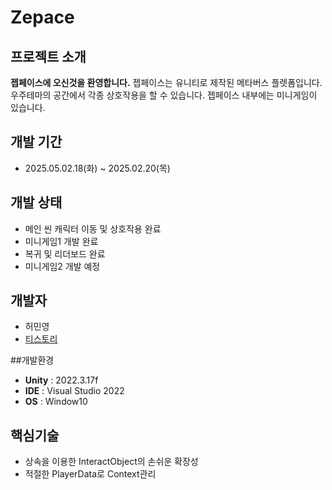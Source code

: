 # Zepace
## 프로젝트 소개 
**젭페이스에 오신것을 환영합니다.**
젭페이스는 유니티로 제작된 메타버스 플렛폼입니다.
우주테마의 공간에서 각종 상호작용을 할 수 있습니다.
젭페이스 내부에는 미니게임이 있습니다.


## 개발 기간 
- 2025.05.02.18(화) ~ 2025.02.20(목)

## 개발 상태
- 메인 씬 캐릭터 이동 및 상호작용 완료
- 미니게임1 개발 완료
- 복귀 및 리더보드 완료
- 미니게임2 개발 예정

## 개발자
- 허민영
- [티스토리](https://devakasha.tistory.com/)

##개발환경
- **Unity** : 2022.3.17f
- **IDE**  : Visual Studio 2022
- **OS** : Window10

## 핵심기술
- 상속을 이용한 InteractObject의 손쉬운 확장성
- 적절한 PlayerData로 Context관리 
